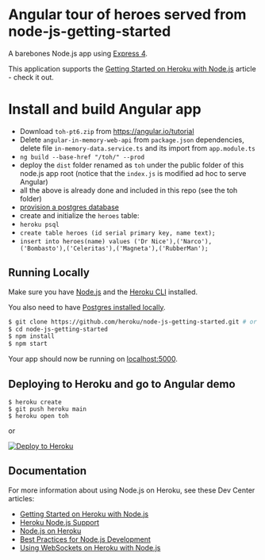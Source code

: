 # Angular tour of heroes served from node-js-getting-started

A barebones Node.js app using [Express 4](http://expressjs.com/).

This application supports the [Getting Started on Heroku with Node.js](https://devcenter.heroku.com/articles/getting-started-with-nodejs) article - check it out.

# Install and build Angular app
- Download `toh-pt6.zip` from https://angular.io/tutorial
- Delete `angular-in-memory-web-api` from `package.json` dependencies, delete file `in-memory-data.service.ts` and its import from `app.module.ts`
- `ng build --base-href "/toh/" --prod`
- deploy the `dist` folder renamed as `toh` under the public folder of this node.js app root (notice that the `index.js` is modified ad hoc to serve Angular)
- all the above is already done and included in this repo (see the toh folder)
- [provision a postgres database](https://devcenter.heroku.com/articles/getting-started-with-nodejs#provision-a-database)
- create and initialize the `heroes` table:
- `heroku psql`
- `create table heroes (id serial primary key, name text);`
- `insert into heroes(name) values ('Dr Nice'),('Narco'), ('Bombasto'),('Celeritas'),('Magneta'),('RubberMan');`

## Running Locally

Make sure you have [Node.js](http://nodejs.org/) and the [Heroku CLI](https://cli.heroku.com/) installed.

You also need to have [Postgres installed locally](https://devcenter.heroku.com/articles/heroku-postgresql#local-setup).

```sh
$ git clone https://github.com/heroku/node-js-getting-started.git # or clone your own fork
$ cd node-js-getting-started
$ npm install
$ npm start
```

Your app should now be running on [localhost:5000](http://localhost:5000/).

## Deploying to Heroku and go to Angular demo

```
$ heroku create
$ git push heroku main
$ heroku open toh
```
or

[![Deploy to Heroku](https://www.herokucdn.com/deploy/button.png)](https://heroku.com/deploy)

## Documentation

For more information about using Node.js on Heroku, see these Dev Center articles:

- [Getting Started on Heroku with Node.js](https://devcenter.heroku.com/articles/getting-started-with-nodejs)
- [Heroku Node.js Support](https://devcenter.heroku.com/articles/nodejs-support)
- [Node.js on Heroku](https://devcenter.heroku.com/categories/nodejs)
- [Best Practices for Node.js Development](https://devcenter.heroku.com/articles/node-best-practices)
- [Using WebSockets on Heroku with Node.js](https://devcenter.heroku.com/articles/node-websockets)
